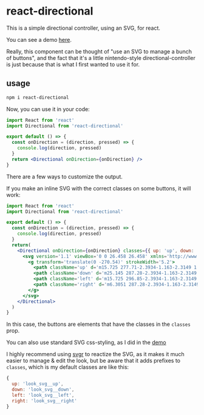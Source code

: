 # react-directional

This is a simple directional controller, using an SVG, for react.

You can see a demo [here](http://konsumer.js.org/react-directional/).

Really, this component can be thought of "use an SVG to manage a bunch of buttons", and the fact that it's a little nintendo-style directional-controller is just because that is what I first wanted to use it for.

## usage

```sh
npm i react-directional
```

Now, you can use it in your code:

```jsx
import React from 'react'
import Directional from 'react-directional'

export default () => {
  const onDirection = (direction, pressed) => {
    console.log(direction, pressed)
  }
  return <Directional onDirection={onDirection} />
}

```

There are a few ways to customize the output.

If you make an inline SVG with the correct classes on some buttons, it will work:

```jsx
import React from 'react'
import Directional from 'react-directional'

export default () => {
  const onDirection = (direction, pressed) => {
    console.log(direction, pressed)
  }
  return(
    <Directional onDirection={onDirection} classes={{ up: 'up', down: 'down', left: 'left', right: 'right' }}>
      <svg version='1.1' viewBox='0 0 26.458 26.458' xmlns='http://www.w3.org/2000/svg'>
        <g transform='translate(0 -270.54)' strokeWidth='5.2'>
          <path className='up' d='m15.725 277.71-2.3934-1.163-2.3149 1.3123 0.3665-2.6356-1.9634-1.7961 2.6199-0.46589 1.1015-2.4223 1.2527 2.3477 2.6441 0.29901-1.8457 1.9168z' />
          <path className='down' d='m25.145 287.28-2.3934-1.163-2.3149 1.3123 0.3665-2.6356-1.9634-1.7961 2.6199-0.46589 1.1015-2.4223 1.2527 2.3477 2.6441 0.29902-1.8457 1.9168z' />
          <path className='left' d='m15.725 296.85-2.3934-1.163-2.3149 1.3123 0.3665-2.6356-1.9634-1.7961 2.6199-0.46588 1.1015-2.4223 1.2527 2.3477 2.6441 0.29901-1.8457 1.9168z' />
          <path className='right' d='m6.3051 287.28-2.3934-1.163-2.3149 1.3123 0.3665-2.6356-1.9634-1.7961 2.6199-0.46589 1.1015-2.4223 1.2527 2.3477 2.6441 0.29902-1.8457 1.9168z' />
        </g>
      </svg>
    </Directional>
  )
}
```

In this case, the buttons are elements that have the classes in the `classes` prop.

You can also use standard SVG css-styling, as I did in the [demo](https://github.com/konsumer/react-directional/blob/master/src/index.html)

I highly recommend using [svgr](https://github.com/smooth-code/svgr) to reactize the SVG, as it makes it much easier to manage & edit the look, but be aware that it adds prefixes to `classes`, which is my default classes are like this:

```js
{
  up: 'look_svg__up',
  down: 'look_svg__down',
  left: 'look_svg__left',
  right: 'look_svg__right'
}
```